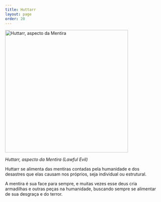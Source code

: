 ```yaml
---
title: Huttarr
layout: page
order: 20
---
```


<img src="../../assets/divindades/huttarr.jpg" alt="Huttarr, aspecto da Mentira" width="400"/>

*Huttarr, aspecto da Mentira (Lawful Evil)*

Huttarr se alimenta das mentiras contadas pela humanidade e dos desastres que elas causam nos próprios, seja individual ou estrutural. 

A mentira é sua face para sempre, e muitas vezes esse deus cria armadilhas e outras peças na humanidade, buscando sempre se alimentar de sua desgraça e do terror. 